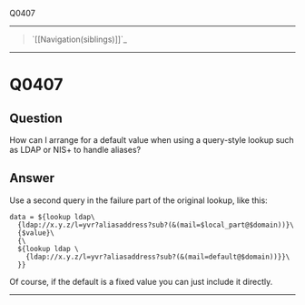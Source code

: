 Q0407

* * * * *

> \`[[Navigation(siblings)]]\`\_

* * * * *

Q0407
=====

Question
--------

How can I arrange for a default value when using a query-style lookup
such as LDAP or NIS+ to handle aliases?

Answer
------

Use a second query in the failure part of the original lookup, like
this:

    data = ${lookup ldap\
      {ldap://x.y.z/l=yvr?aliasaddress?sub?(&(mail=$local_part@$domain))}\
      {$value}\
      {\
      ${lookup ldap \
        {ldap://x.y.z/l=yvr?aliasaddress?sub?(&(mail=default@$domain))}}\
      }}

Of course, if the default is a fixed value you can just include it
directly.

* * * * *

